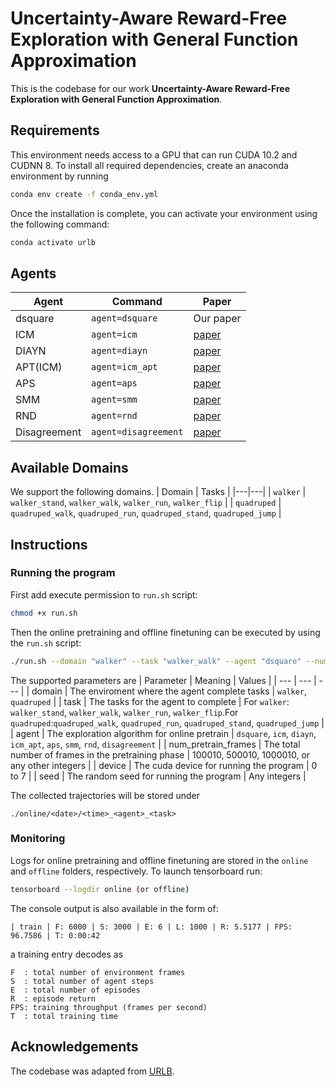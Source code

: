 # Uncertainty-Aware Reward-Free Exploration with General Function Approximation

This is the codebase for our work **Uncertainty-Aware Reward-Free Exploration with General Function Approximation**.






## Requirements
This environment needs access to a GPU that can run CUDA 10.2 and CUDNN 8. To install all required dependencies, create an anaconda environment by running
```sh
conda env create -f conda_env.yml
```
Once the installation is complete, you can activate your environment using the following command:
```sh
conda activate urlb
```

## Agents
| Agent | Command |  Paper |
|---|---|---|
| dsquare | `agent=dsquare` | Our paper
| ICM | `agent=icm` |  [paper](https://arxiv.org/abs/1705.05363)|
| DIAYN | `agent=diayn` |  [paper](https://arxiv.org/abs/1802.06070)|
| APT(ICM) | `agent=icm_apt` |  [paper](https://arxiv.org/abs/2103.04551)|
| APS | `agent=aps` |  [paper](http://proceedings.mlr.press/v139/liu21b.html)|
| SMM | `agent=smm` |  [paper](https://arxiv.org/abs/1906.05274) |
| RND | `agent=rnd` |  [paper](https://arxiv.org/abs/1810.12894) |
| Disagreement | `agent=disagreement` |  [paper](https://arxiv.org/abs/1906.04161) |

## Available Domains
We support the following domains.
| Domain | Tasks |
|---|---|
| `walker` | `walker_stand`, `walker_walk`, `walker_run`, `walker_flip` |
| `quadruped` | `quadruped_walk`, `quadruped_run`, `quadruped_stand`, `quadruped_jump` |

## Instructions
### Running the program
First add execute permission to `run.sh` script:
```sh
chmod +x run.sh
```
Then the online pretraining and offline finetuning can be executed by using the `run.sh` script:

```sh
./run.sh --domain "walker" --task "walker_walk" --agent "dsquare" --num_pretrain_frames 1000010 --device 0 --seed 0 
```
The supported parameters are
| Parameter | Meaning | Values |
| --- | --- | --- |
| domain | The enviroment where the agent complete tasks | `walker`, `quadruped` |
| task | The tasks for the agent to complete | For `walker`: `walker_stand`, `walker_walk`, `walker_run`, `walker_flip`.For `quadruped`:`quadruped_walk`, `quadruped_run`, `quadruped_stand`, `quadruped_jump` |
| agent | The exploration algorithm for online pretrain | `dsquare`, `icm`, `diayn`, `icm_apt`, `aps`, `smm`, `rnd`, `disagreement` |
| num_pretrain_frames | The total number of frames in the pretraining phase | 100010, 500010, 1000010, or any other integers | 
| device | The cuda device for running the program | 0 to 7 |
| seed | The random seed for running the program | Any integers |


The collected trajectories will be stored under 
```
./online/<date>/<time>_<agent>_<task>
```

### Monitoring
Logs for online pretraining and offline finetuning are stored in the `online` and `offline` folders, respectively. To launch tensorboard run:
```sh
tensorboard --logdir online (or offline)
```
The console output is also available in the form of:
```
| train | F: 6000 | S: 3000 | E: 6 | L: 1000 | R: 5.5177 | FPS: 96.7586 | T: 0:00:42
```
a training entry decodes as
```
F  : total number of environment frames
S  : total number of agent steps
E  : total number of episodes
R  : episode return
FPS: training throughput (frames per second)
T  : total training time
```

## Acknowledgements

The codebase was adapted from [URLB](https://github.com/rll-research/url_benchmark).